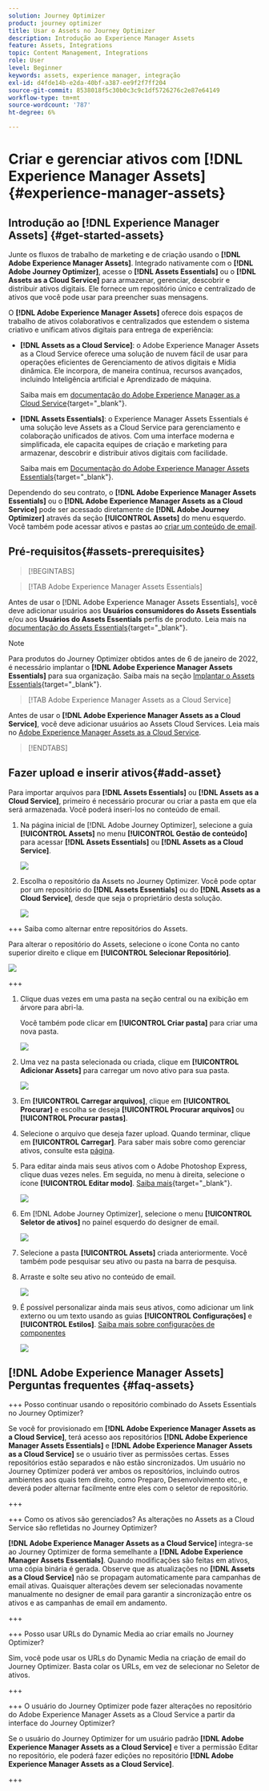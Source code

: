 ```yaml
---
solution: Journey Optimizer
product: journey optimizer
title: Usar o Assets no Journey Optimizer
description: Introdução ao Experience Manager Assets
feature: Assets, Integrations
topic: Content Management, Integrations
role: User
level: Beginner
keywords: assets, experience manager, integração
exl-id: d4fde14b-e2da-40bf-a387-ee9f2f7ff204
source-git-commit: 8538018f5c30b0c3c9c1df5726276c2e87e64149
workflow-type: tm+mt
source-wordcount: '787'
ht-degree: 6%

---
```


# Criar e gerenciar ativos com [!DNL Experience Manager Assets]{#experience-manager-assets}

## Introdução ao [!DNL Experience Manager Assets] {#get-started-assets}

Junte os fluxos de trabalho de marketing e de criação usando o **[!DNL Adobe Experience Manager Assets]**. Integrado nativamente com o **[!DNL Adobe Journey Optimizer]**, acesse o **[!DNL Assets Essentials]** ou o **[!DNL Assets as a Cloud Service]** para armazenar, gerenciar, descobrir e distribuir ativos digitais. Ele fornece um repositório único e centralizado de ativos que você pode usar para preencher suas mensagens.

O **[!DNL Adobe Experience Manager Assets]** oferece dois espaços de trabalho de ativos colaborativos e centralizados que estendem o sistema criativo e unificam ativos digitais para entrega de experiência:

* **[!DNL Assets as a Cloud Service]**: o Adobe Experience Manager Assets as a Cloud Service oferece uma solução de nuvem fácil de usar para operações eficientes de Gerenciamento de ativos digitais e Mídia dinâmica. Ele incorpora, de maneira contínua, recursos avançados, incluindo Inteligência artificial e Aprendizado de máquina.

  Saiba mais em [documentação do Adobe Experience Manager as a Cloud Service](https://experienceleague.adobe.com/docs/experience-manager-cloud-service/content/assets/overview.html?lang=pt-BR){target="_blank"}.

* **[!DNL Assets Essentials]**: o Experience Manager Assets Essentials é uma solução leve Assets as a Cloud Service para gerenciamento e colaboração unificados de ativos. Com uma interface moderna e simplificada, ele capacita equipes de criação e marketing para armazenar, descobrir e distribuir ativos digitais com facilidade.

  Saiba mais em [Documentação do Adobe Experience Manager Assets Essentials](https://experienceleague.adobe.com/docs/experience-manager-assets-essentials/help/introduction.html?lang=pt-BR){target="_blank"}.

Dependendo do seu contrato, o **[!DNL Adobe Experience Manager Assets Essentials]** ou o **[!DNL Adobe Experience Manager Assets as a Cloud Service]** pode ser acessado diretamente de **[!DNL Adobe Journey Optimizer]** através da seção **[!UICONTROL Assets]** do menu esquerdo. Você também pode acessar ativos e pastas ao [criar um conteúdo de email](../email/get-started-email-design.md).

## Pré-requisitos{#assets-prerequisites}

>[!BEGINTABS]

>[!TAB Adobe Experience Manager Assets Essentials]

Antes de usar o [!DNL Adobe Experience Manager Assets Essentials], você deve adicionar usuários aos **Usuários consumidores do Assets Essentials** e/ou aos **Usuários do Assets Essentials** perfis de produto. Leia mais na [documentação do Assets Essentials](https://experienceleague.adobe.com/docs/experience-manager-assets-essentials/help/get-started-admins/deploy-administer.html?lang=pt-BR#add-user-groups){target="_blank"}.

>[!NOTE]
>Para produtos do Journey Optimizer obtidos antes de 6 de janeiro de 2022, é necessário implantar o **[!DNL Adobe Experience Manager Assets Essentials]** para sua organização. Saiba mais na seção [Implantar o Assets Essentials](https://experienceleague.adobe.com/docs/experience-manager-assets-essentials/help/deploy-administer.html?lang=pt-BR){target="_blank"}.

>[!TAB Adobe Experience Manager Assets as a Cloud Service]

Antes de usar o **[!DNL Adobe Experience Manager Assets as a Cloud Service]**, você deve adicionar usuários ao Assets Cloud Services. Leia mais no [Adobe Experience Manager Assets as a Cloud Service](https://experienceleague.adobe.com/docs/experience-manager-cloud-service/content/security/ims-support.html?lang=pt-BR).

>[!ENDTABS]

## Fazer upload e inserir ativos{#add-asset}

Para importar arquivos para **[!DNL Assets Essentials]** ou **[!DNL Assets as a Cloud Service]**, primeiro é necessário procurar ou criar a pasta em que ela será armazenada. Você poderá inseri-los no conteúdo de email.

1. Na página inicial de [!DNL Adobe Journey Optimizer], selecione a guia **[!UICONTROL Assets]** no menu **[!UICONTROL Gestão de conteúdo]** para acessar **[!DNL Assets Essentials]** ou **[!DNL Assets as a Cloud Service]**.

   ![](assets/media_library_1.png)

1. Escolha o repositório da Assets no Journey Optimizer. Você pode optar por um repositório do **[!DNL Assets Essentials]** ou do **[!DNL Assets as a Cloud Service]**, desde que seja o proprietário desta solução.

   ![](assets/media_library_4.png)

+++ Saiba como alternar entre repositórios do Assets.

   Para alterar o repositório do Assets, selecione o ícone Conta no canto superior direito e clique em **[!UICONTROL Selecionar Repositório]**.

   ![](assets/media_library_3.png)

+++

1. Clique duas vezes em uma pasta na seção central ou na exibição em árvore para abri-la.

   Você também pode clicar em **[!UICONTROL Criar pasta]** para criar uma nova pasta.

   ![](assets/media_library_8.png)

1. Uma vez na pasta selecionada ou criada, clique em **[!UICONTROL Adicionar Assets]** para carregar um novo ativo para sua pasta.

   ![](assets/media_library_2.png)

1. Em **[!UICONTROL Carregar arquivos]**, clique em **[!UICONTROL Procurar]** e escolha se deseja **[!UICONTROL Procurar arquivos]** ou **[!UICONTROL Procurar pastas]**.

1. Selecione o arquivo que deseja fazer upload. Quando terminar, clique em **[!UICONTROL Carregar]**. Para saber mais sobre como gerenciar ativos, consulte esta [página](https://experienceleague.adobe.com/docs/experience-manager-assets-essentials/help/manage-organize.html?lang=pt-BR).

1. Para editar ainda mais seus ativos com o Adobe Photoshop Express, clique duas vezes neles. Em seguida, no menu à direita, selecione o ícone **[!UICONTROL Editar modo]**. [Saiba mais](https://experienceleague.adobe.com/docs/experience-manager-assets-essentials/help/edit-images.html?lang=pt-BR){target="_blank"}.

   ![](assets/media_library_12.png)

1. Em [!DNL Adobe Journey Optimizer], selecione o menu **[!UICONTROL Seletor de ativos]** no painel esquerdo do designer de email.

   ![](assets/media_library_5.png)

1. Selecione a pasta **[!UICONTROL Assets]** criada anteriormente. Você também pode pesquisar seu ativo ou pasta na barra de pesquisa.

1. Arraste e solte seu ativo no conteúdo de email.

   ![](assets/media_library_6.png)

1. É possível personalizar ainda mais seus ativos, como adicionar um link externo ou um texto usando as guias **[!UICONTROL Configurações]** e **[!UICONTROL Estilos]**. [Saiba mais sobre configurações de componentes](../email/content-components.md)

   ![](assets/media_library_13.png)

   <!--
    After adding your asset to your email, use the **[!UICONTROL Find similar Stock photos]** option to locate Stock photos that match the content, color, and composition of your image. [Learn more about Adobe Stock](stock.md).

    Note that this option is available for licensed/unlicensed Stock images and images from your Assets folder. 

    ![](assets/media_library_14.png)
    -->


## [!DNL Adobe Experience Manager Assets] Perguntas frequentes {#faq-assets}

+++ Posso continuar usando o repositório combinado do Assets Essentials no Journey Optimizer?

Se você for provisionado em **[!DNL Adobe Experience Manager Assets as a Cloud Service]**, terá acesso aos repositórios **[!DNL Adobe Experience Manager Assets Essentials]** e **[!DNL Adobe Experience Manager Assets as a Cloud Service]** se o usuário tiver as permissões certas. Esses repositórios estão separados e não estão sincronizados. Um usuário no Journey Optimizer poderá ver ambos os repositórios, incluindo outros ambientes aos quais tem direito, como Preparo, Desenvolvimento etc., e deverá poder alternar facilmente entre eles com o seletor de repositório.

+++

+++ Como os ativos são gerenciados? As alterações no Assets as a Cloud Service são refletidas no Journey Optimizer?

**[!DNL Adobe Experience Manager Assets as a Cloud Service]** integra-se ao Journey Optimizer de forma semelhante a **[!DNL Adobe Experience Manager Assets Essentials]**. Quando modificações são feitas em ativos, uma cópia binária é gerada. Observe que as atualizações no **[!DNL Assets as a Cloud Service]** não se propagam automaticamente para campanhas de email ativas. Quaisquer alterações devem ser selecionadas novamente manualmente no designer de email para garantir a sincronização entre os ativos e as campanhas de email em andamento.

+++

+++ Posso usar URLs do Dynamic Media ao criar emails no Journey Optimizer?

Sim, você pode usar os URLs do Dynamic Media na criação de email do Journey Optimizer. Basta colar os URLs, em vez de selecionar no Seletor de ativos.

+++

+++ O usuário do Journey Optimizer pode fazer alterações no repositório do Adobe Experience Manager Assets as a Cloud Service a partir da interface do Journey Optimizer?

Se o usuário do Journey Optimizer for um usuário padrão **[!DNL Adobe Experience Manager Assets as a Cloud Service]** e tiver a permissão Editar no repositório, ele poderá fazer edições no repositório **[!DNL Adobe Experience Manager Assets as a Cloud Service]**.

+++
